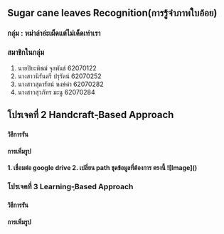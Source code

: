 ## Sugar cane leaves Recognition(การรู้จำภาพใบอ้อย)

### กลุ่ม : หม่าล่าอ่ะเผ็ดแต่ไม่เด็ดเท่าเรา  

 ### สมาชิกในกลุ่ม 
1. นายปิยะพิชฌ์ จุลพันธ์ 62070122
2. นางสาวนิรันตรี  ปรุรัตน์ 62070252
3. นางสาวสุดารัตน์ หงษ์คำ 62070282
4. นางสาวสุวภัทร มะนู   62070284


 <h2>โปรเจคที่ 2 Handcraft-ฺBased Approach<h3>
<h4> วิธีการรัน </h4>

<h4> การเพิ่มรูป <h4>
 1. เชื่อมต่อ google drive
 2. เปลี่ยน path ชุดข้อมูลที่ต้องการ ตรงนี้
 ![Image]()
 
 <h3>โปรเจคที่ 3  Learning-ฺBased Approach<h3>
 <h4> วิธีการรัน <h4>


 <h4> การเพิ่มรูป <h4>
  

